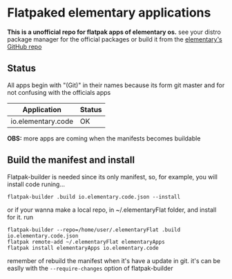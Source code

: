 # Flatpaked elementary applications

**This is a unofficial repo for flatpak apps of elementary os.** see your distro package manager for the official packages or build it from the [elementary's GitHub repo](https://github.com/elementary)

## Status
All apps begin with "(Git)" in their names because its form git master and for not confusing with the officials apps

| Application | Status |
| --- | --- |
| io.elementary.code | OK |

**OBS:** more apps are coming when the manifests becomes buildable

## Build the manifest and install

Flatpak-builder is needed since its only manifest, so, for example, you will install code runing...

`flatpak-builder .build io.elementary.code.json --install`

or if your wanna make a local repo, in ~/.elementaryFlat folder, and install for it. run

```
flatpak-builder --repo=/home/user/.elementaryFlat .build io.elementary.code.json
flatpak remote-add ~/.elementaryFlat elementaryApps
flatpak install elementaryApps io.elementary.code
```

remember of rebuild the manifest when it's have a update in git. it's can be easlly with the `--require-changes` option of flatpak-builder